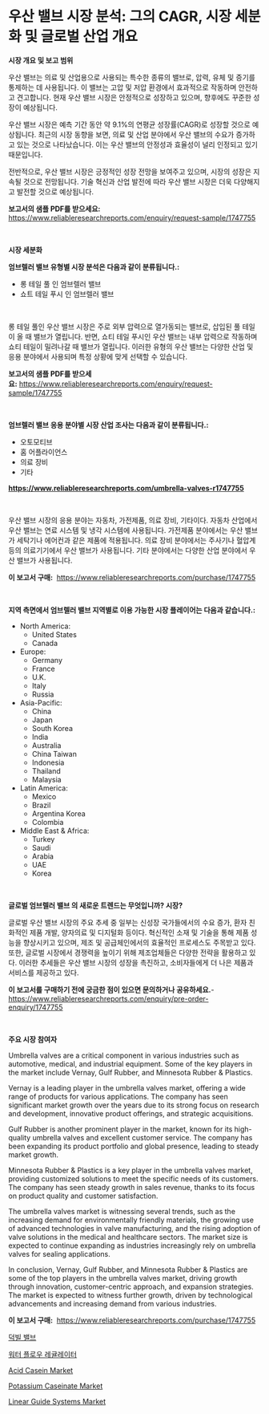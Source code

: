 <p><h1>우산 밸브 시장 분석: 그의 CAGR, 시장 세분화 및 글로벌 산업 개요</h1></p><p><strong>시장 개요 및 보고 범위</strong></p>
<p><p>우산 밸브는 의료 및 산업용으로 사용되는 특수한 종류의 밸브로, 압력, 유체 및 증기를 통제하는 데 사용됩니다. 이 밸브는 고압 및 저압 환경에서 효과적으로 작동하며 안전하고 견고합니다. 현재 우산 밸브 시장은 안정적으로 성장하고 있으며, 향후에도 꾸준한 성장이 예상됩니다.</p><p>우산 밸브 시장은 예측 기간 동안 약 9.1%의 연평균 성장률(CAGR)로 성장할 것으로 예상됩니다. 최근의 시장 동향을 보면, 의료 및 산업 분야에서 우산 밸브의 수요가 증가하고 있는 것으로 나타났습니다. 이는 우산 밸브의 안정성과 효율성이 널리 인정되고 있기 때문입니다.</p><p>전반적으로, 우산 밸브 시장은 긍정적인 성장 전망을 보여주고 있으며, 시장의 성장은 지속될 것으로 전망됩니다. 기술 혁신과 산업 발전에 따라 우산 밸브 시장은 더욱 다양해지고 발전할 것으로 예상됩니다.</p></p>
<p><strong>보고서의 샘플 PDF를 받으세요:</strong> <a href="https://www.reliableresearchreports.com/enquiry/request-sample/1747755">https://www.reliableresearchreports.com/enquiry/request-sample/1747755</a></p>
<p>&nbsp;</p>
<p><strong>시장 세분화</strong></p>
<p><strong>엄브렐러 밸브 유형별 시장 분석은 다음과 같이 분류됩니다.:</strong></p>
<p><ul><li>롱 테일 풀 인 엄브렐러 밸브</li><li>쇼트 테일 푸시 인 엄브렐러 밸브</li></ul></p>
<p>&nbsp;</p>
<p><p>롱 테일 풀인 우산 밸브 시장은 주로 외부 압력으로 열가동되는 밸브로, 삽입된 풀 테일이 올 때 밸브가 열립니다. 반면, 쇼티 테일 푸시인 우산 밸브는 내부 압력으로 작동하며 쇼티 테일이 밀려나갈 때 밸브가 열립니다. 이러한 유형의 우산 밸브는 다양한 산업 및 응용 분야에서 사용되며 특정 상황에 맞게 선택할 수 있습니다.</p></p>
<p><strong>보고서의 샘플 PDF를 받으세요:</strong>&nbsp;<a href="https://www.reliableresearchreports.com/enquiry/request-sample/1747755">https://www.reliableresearchreports.com/enquiry/request-sample/1747755</a></p>
<p>&nbsp;</p>
<p><strong> 엄브렐러 밸브 응용 분야별 시장 산업 조사는 다음과 같이 분류됩니다.:</strong></p>
<p><ul><li>오토모티브</li><li>홈 어플라이언스</li><li>의료 장비</li><li>기타</li></ul></p>
<p><strong><a href="https://www.reliableresearchreports.com/umbrella-valves-r1747755">https://www.reliableresearchreports.com/umbrella-valves-r1747755</a></strong></p>
<p>&nbsp;</p>
<p><p>우산 밸브 시장의 응용 분야는 자동차, 가전제품, 의료 장비, 기타이다. 자동차 산업에서 우산 밸브는 연료 시스템 및 냉각 시스템에 사용됩니다. 가전제품 분야에서는 우산 밸브가 세탁기나 에어컨과 같은 제품에 적용됩니다. 의료 장비 분야에서는 주사기나 혈압계 등의 의료기기에서 우산 밸브가 사용됩니다. 기타 분야에서는 다양한 산업 분야에서 우산 밸브가 사용됩니다. </p></p>
<p><strong>이 보고서 구매:</strong>&nbsp; <a href="https://www.reliableresearchreports.com/purchase/1747755">https://www.reliableresearchreports.com/purchase/1747755</a></p>
<p>&nbsp;</p>
<p><strong>지역 측면에서 엄브렐러 밸브 지역별로 이용 가능한 시장 플레이어는 다음과 같습니다.:</strong></p>
<p><ul>
    <li>
        North America:
        <ul>
            <li>United States</li>
            <li>Canada</li>
        </ul>
    </li>
    <li>
        Europe:
        <ul>
            <li>Germany</li>
            <li>France</li>
            <li>U.K.</li>
            <li>Italy</li>
            <li>Russia</li>
        </ul>
    </li>
    <li>
        Asia-Pacific:
        <ul>
            <li>China</li>
            <li>Japan</li>
            <li>South Korea</li>
            <li>India</li>
            <li>Australia</li>
            <li>China Taiwan</li>
            <li>Indonesia</li>
            <li>Thailand</li>
            <li>Malaysia</li>
        </ul>
    </li>
    <li>
        Latin America:
        <ul>
            <li>Mexico</li>
            <li>Brazil</li>
            <li>Argentina Korea</li>
            <li>Colombia</li>
        </ul>
    </li>
    <li>
        Middle East & Africa:
        <ul>
            <li>Turkey</li>
            <li>Saudi</li>
            <li>Arabia</li>
            <li>UAE</li>
            <li>Korea</li>
        </ul>
    </li>
    </ul></p>
<p>&nbsp;</p>
<p><strong>글로벌 엄브렐러 밸브 의 새로운 트렌드는 무엇입니까? 시장?</strong></p>
<p><p>글로벌 우산 밸브 시장의 주요 추세 중 일부는 신성장 국가들에서의 수요 증가, 환자 친화적인 제품 개발, 양자의료 및 디지털화 등이다. 혁신적인 소재 및 기술을 통해 제품 성능을 향상시키고 있으며, 제조 및 공급체인에서의 효율적인 프로세스도 주목받고 있다. 또한, 글로벌 시장에서 경쟁력을 높이기 위해 제조업체들은 다양한 전략을 활용하고 있다. 이러한 추세들은 우산 밸브 시장의 성장을 촉진하고, 소비자들에게 더 나은 제품과 서비스를 제공하고 있다.</p></p>
<p><strong>이 보고서를 구매하기 전에 궁금한 점이 있으면 문의하거나 공유하세요.</strong>- <a href="https://www.reliableresearchreports.com/enquiry/pre-order-enquiry/1747755">https://www.reliableresearchreports.com/enquiry/pre-order-enquiry/1747755</a></p>
<p>&nbsp;</p>
<p><strong>주요 시장 참여자</strong></p>
<p><p>Umbrella valves are a critical component in various industries such as automotive, medical, and industrial equipment. Some of the key players in the market include Vernay, Gulf Rubber, and Minnesota Rubber & Plastics.</p><p>Vernay is a leading player in the umbrella valves market, offering a wide range of products for various applications. The company has seen significant market growth over the years due to its strong focus on research and development, innovative product offerings, and strategic acquisitions.</p><p>Gulf Rubber is another prominent player in the market, known for its high-quality umbrella valves and excellent customer service. The company has been expanding its product portfolio and global presence, leading to steady market growth.</p><p>Minnesota Rubber & Plastics is a key player in the umbrella valves market, providing customized solutions to meet the specific needs of its customers. The company has seen steady growth in sales revenue, thanks to its focus on product quality and customer satisfaction.</p><p>The umbrella valves market is witnessing several trends, such as the increasing demand for environmentally friendly materials, the growing use of advanced technologies in valve manufacturing, and the rising adoption of valve solutions in the medical and healthcare sectors. The market size is expected to continue expanding as industries increasingly rely on umbrella valves for sealing applications.</p><p>In conclusion, Vernay, Gulf Rubber, and Minnesota Rubber & Plastics are some of the top players in the umbrella valves market, driving growth through innovation, customer-centric approach, and expansion strategies. The market is expected to witness further growth, driven by technological advancements and increasing demand from various industries.</p></p>
<p><strong>이 보고서 구매:</strong>&nbsp;&nbsp;<a href="https://www.reliableresearchreports.com/purchase/1747755">https://www.reliableresearchreports.com/purchase/1747755</a></p>
<p><p><a href="https://github.com/Howaoole34545/Market-Research-Report-List-1/blob/main/460183125676.md">덕빌 밸브</a></p><p><a href="https://github.com/JackieFauhey9089475/Market-Research-Report-List-1/blob/main/929367425677.md">워터 플로우 레귤레이터</a></p><p><a href="https://issuu.com/reportprime-2/docs/acid-casein-market-size-2030.pptx">Acid Casein Market</a></p><p><a href="https://issuu.com/reportprime-2/docs/potassium-caseinate-market-size-2030.pptx">Potassium Caseinate Market</a></p><p><a href="https://github.com/julyju69/Market-Research-Report-List-2/blob/main/linear-guide-systems-market.md">Linear Guide Systems Market</a></p></p>